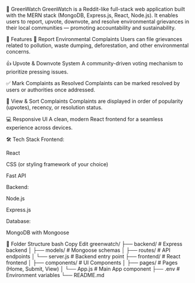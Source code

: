 🌿 GreenWatch
GreenWatch is a Reddit-like full-stack web application built with the MERN stack (MongoDB, Express.js, React, Node.js). It enables users to report, upvote, downvote, and resolve environmental grievances in their local communities — promoting accountability and sustainability.

🌟 Features
📝 Report Environmental Complaints
Users can file grievances related to pollution, waste dumping, deforestation, and other environmental concerns.

👍 Upvote & Downvote System
A community-driven voting mechanism to prioritize pressing issues.

✅ Mark Complaints as Resolved
Complaints can be marked resolved by users or authorities once addressed.

📄 View & Sort Complaints
Complaints are displayed in order of popularity (upvotes), recency, or resolution status.

💻 Responsive UI
A clean, modern React frontend for a seamless experience across devices.

🛠️ Tech Stack
Frontend:

React

CSS (or styling framework of your choice)

Fast API

Backend:

Node.js

Express.js

Database:

MongoDB with Mongoose

📁 Folder Structure
bash
Copy
Edit
greenwatch/
├── backend/                 # Express backend
│   ├── models/              # Mongoose schemas
│   ├── routes/              # API endpoints
│   └── server.js            # Backend entry point
├── frontend/                # React frontend
│   ├── components/          # UI Components
│   ├── pages/               # Pages (Home, Submit, View)
│   └── App.js               # Main App component
├── .env                     # Environment variables
└── README.md
